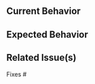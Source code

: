 <!-- Please make sure you have read the submission guidelines before posting an PR -->
<!-- https://github.com/skrtheboss/node-ntlm/blob/master/CONTRIBUTING.md#-submitting-a-pr -->

<!-- Please make sure that your commit message follows our format -->
<!-- Example: `fix(core): must begin with lowercase` -->

## Current Behavior
<!-- This is the behavior we have today -->

## Expected Behavior
<!-- This is the behavior we should expect with the changes in this PR -->

## Related Issue(s)
<!-- Please link the issue being fixed so it gets closed when this is merged. -->

Fixes #
